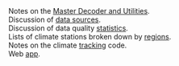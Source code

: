 <html>
<body>
Notes on the <a href="master_decoder.html">Master Decoder and Utilities</a>.
<br>Discussion of <a href="sources.html">data sources</a>.
<br>Discussion of data quality <a href="stats.html">statistics</a>.
<!--<br>Discussion of how <a href="climate_numbers.php">climate numbers</a> were produced.-->
<br>Lists of climate stations broken down by <a href="regions.html">regions</a>.
<br>Notes on the climate <a href="tracking.html">tracking</a> code.
<br>Web <a href="../../web_app/">app</a>.
</body>
</html>
